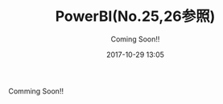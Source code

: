 ﻿---
title: PowerBI(No.25,26参照)
description: "PowerBI(No.25,26参照)"
date: 2017-10-29 13:05
sessionlevel: 50
author: Coming Soon!!
category: sessions
---
Comming Soon!!
